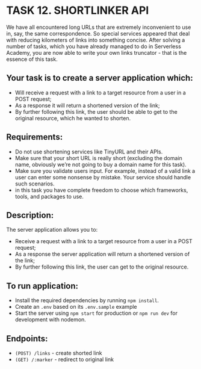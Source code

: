 # TASK 12. SHORTLINKER API

We have all encountered long URLs that are extremely inconvenient to use in, say, the same correspondence. So special services appeared that deal with reducing kilometers of links into something concise. After solving a number of tasks, which you have already managed to do in Serverless Academy, you are now able to write your own links truncator - that is the essence of this task.

## Your task is to create a server application which:

- Will receive a request with a link to a target resource from a user in a POST request;
- As a response it will return a shortened version of the link;
- By further following this link, the user should be able to get to the original resource, which he wanted to shorten.

## Requirements:

- Do not use shortening services like TinyURL and their APIs.
- Make sure that your short URL is really short (excluding the domain name, obviously we’re not going to buy a domain name for this task).
- Make sure you validate users input. For example, instead of a valid link a user can enter some nonsense by mistake. Your service should handle such scenarios.
- in this task you have complete freedom to choose which frameworks, tools, and packages to use.

## Description:

The server application allows you to:

- Receive a request with a link to a target resource from a user in a POST request;
- As a response the server application will return a shortened version of the link;
- By further following this link, the user can get to the original resource.

## To run application:

- Install the required dependencies by running `npm install`.
- Create an `.env` based on its `.env.sample` example
- Start the server using `npm start` for production or `npm run dev` for development with nodemon.

## Endpoints:

- `(POST) /links` - create shorted link
- `(GET) /:marker` - redirect to original link
